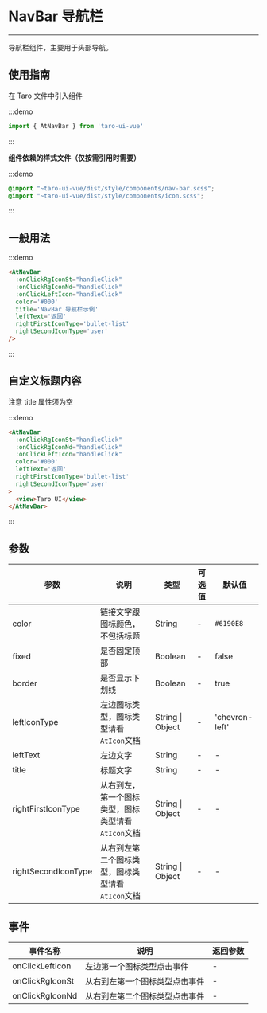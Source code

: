 # NavBar 导航栏

---
导航栏组件，主要用于头部导航。

## 使用指南

在 Taro 文件中引入组件

:::demo
```js
import { AtNavBar } from 'taro-ui-vue'
```
:::

**组件依赖的样式文件（仅按需引用时需要）**

:::demo
```scss
@import "~taro-ui-vue/dist/style/components/nav-bar.scss";
@import "~taro-ui-vue/dist/style/components/icon.scss";
```
:::

## 一般用法

:::demo

```html
<AtNavBar
  :onClickRgIconSt="handleClick"
  :onClickRgIconNd="handleClick"
  :onClickLeftIcon="handleClick"
  color='#000'
  title='NavBar 导航栏示例'
  leftText='返回'
  rightFirstIconType='bullet-list'
  rightSecondIconType='user'
/>
```

:::

## 自定义标题内容

注意 title 属性须为空

:::demo

```html
<AtNavBar
  :onClickRgIconSt="handleClick"
  :onClickRgIconNd="handleClick"
  :onClickLeftIcon="handleClick"
  color='#000'
  leftText='返回'
  rightFirstIconType='bullet-list'
  rightSecondIconType='user'
>
  <view>Taro UI</view>
</AtNavBar>
```

:::

## 参数

| 参数       | 说明                                   | 类型    | 可选值                                                              | 默认值   |
| ---------- | -------------------------------------- | ------- | ------------------------------------------------------------------- | -------- |
| color | 链接文字跟图标颜色，不包括标题 | String  | - | `#6190E8` |
| fixed | 是否固定顶部  | Boolean | - | false |
| border | 是否显示下划线  | Boolean | - | true |
| leftIconType  | 左边图标类型，图标类型请看`AtIcon`文档  | String \| Object | - | 'chevron-left' |
| leftText | 左边文字 | String  | - | - |
| title | 标题文字 | String  | - | - |
| rightFirstIconType | 从右到左，第一个图标类型，图标类型请看`AtIcon`文档 | String \| Object  | - | - |
| rightSecondIconType | 从右到左第二个图标类型，图标类型请看`AtIcon`文档 | String \| Object  | - | - |

## 事件

| 事件名称 | 说明          | 返回参数  |
|---------- |-------------- |---------- |
| onClickLeftIcon | 左边第一个图标类型点击事件 | -  |
| onClickRgIconSt | 从右到左第一个图标类型点击事件 | -  |
| onClickRgIconNd | 从右到左第二个图标类型点击事件 | -  |
